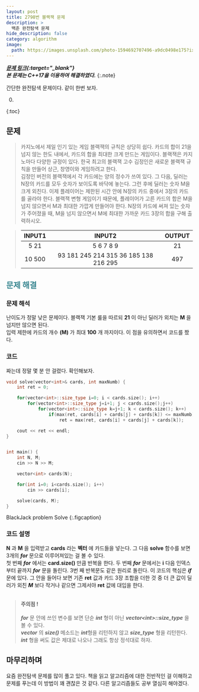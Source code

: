 ```yaml
---
layout: post
title: 2798번 블랙잭 문제
description: >
  백준 완전탐색 문제
hide_description: false
category: algorithm
image:
  path: https://images.unsplash.com/photo-1594692707496-a9dc0498e175?ixid=MXwxMjA3fDB8MHxwaG90by1wYWdlfHx8fGVufDB8fHw%3D&ixlib=rb-1.2.1&auto=format&fit=crop&w=1350&q=80
---
```


***[문제 링크](https://www.acmicpc.net/problem/2798){:target="_blank"}***<br>
***본 문제는 C++17을 이용하여 해결하였다.***
{:.note}

간단한 완전탐색 문제이다. 같이 한번 보자. 

0. 
{:toc}

## 문제

>카지노에서 제일 인기 있는 게임 블랙잭의 규칙은 상당히 쉽다. 카드의 합이 21을 넘지 않는 한도 내에서, 카드의 합을 최대한 크게 만드는 게임이다. 블랙잭은 카지노마다 다양한 규정이 있다.
>한국 최고의 블랙잭 고수 김정인은 새로운 블랙잭 규칙을 만들어 상근, 창영이와 게임하려고 한다.<br>
>김정인 버전의 블랙잭에서 각 카드에는 양의 정수가 쓰여 있다. 그 다음, 딜러는 N장의 카드를 모두 숫자가 보이도록 바닥에 놓는다. 그런 후에 딜러는 숫자 M을 크게 외친다.
>이제 플레이어는 제한된 시간 안에 N장의 카드 중에서 3장의 카드를 골라야 한다. 블랙잭 변형 게임이기 때문에, 플레이어가 고른 카드의 합은 M을 넘지 않으면서 M과 최대한 가깝게 만들어야 한다.
>N장의 카드에 써져 있는 숫자가 주어졌을 때, M을 넘지 않으면서 M에 최대한 가까운 카드 3장의 합을 구해 출력하시오.

>INPUT1 | INPUT2 | OUTPUT
>:---:|:---:|:---:
>5 21| 5 6 7 8 9 | 21
>10 500| 93 181 245 214 315 36 185 138 216 295 | 497

## <span style="color:#3a8791;">문제 해결</span>

### 문제 해석

난이도가 정말 낮은 문제이다. 블랙잭 기본 룰을 따르되 **21** 이 아닌 딜러가 외치는 **M** 을 넘지만 않으면 된다. <br>
입력 제한에 카드의 개수 **(M)** 가 최대 **100** 개 까지이다. 이 점을 유의하면서 코드를 짰다.

### 코드

짜는데 정말 몇 분 안 걸렸다. 확인해보자.

~~~ c++
void solve(vector<int>& cards, int maxNumb) {
    int ret = 0;

    for(vector<int>::size_type i=0; i < cards.size(); i++) 
        for(vector<int>::size_type j=i+1; j < cards.size();j++) 
            for(vector<int>::size_type k=j+1; k < cards.size(); k++) 
                if(max(ret, cards[i] + cards[j] + cards[k]) <= maxNumb)
                    ret = max(ret, cards[i] + cards[j] + cards[k]);

    cout << ret << endl;
} 


int main() {
    int N, M;
    cin >> N >> M;

    vector<int> cards(N);

    for(int i=0; i<cards.size(); i++)
        cin >> cards[i];

    solve(cards, M);
}   
~~~

BlackJack problem Solve
{:.figcaption}

### 코드 설명 

**N** 과 **M** 을 입력받고 **cards** 라는  **벡터** 에 카드들을 넣는다. 그 다음 **solve** 함수를 보면 3개의 ***for*** 문으로 이루어져있는 걸 볼 수 있다.<br>
첫 번째 ***for*** 에서는 **card.size()** 만큼 반복을 한다. 두 번째 ***for*** 문에서는 **i** 다음 인덱스부터 끝까지 ***for*** 문을 돌린다. 3번 째 반복문도 
같은 원리로 돌린다. 이 코드의 핵심은 ***if*** 문에 있다. 그 안을 들어다 보면 기존 **ret** 값과 카드 3장 조합을 더한 것 중 더 큰 값이 딜러가 외친 ***M*** 보다 작거나 같으면 
그제서야 **ret** 값에 대입을 한다. <br><br>

> **주의점 !** <br><br>
> ***for*** 문 안에 쓰인 변수를 보면 단순 ***int*** 형이 아닌 ***vector\<int>::size_type*** 을 볼 수 있다. <br>
> ***vector*** 의 ***size()*** 메소드는 ***int***형을 리턴하지 않고 ***size_type*** 형을 리턴한다. <br>
> ***int*** 형을 써도 값은 제대로 나오나 그래도 항상 정석대로 하자.

## 마무리하며

요즘 완전탐색 문제를 많이 풀고 있다. 책을 읽고 알고리즘에 대한 전반적인 걸 이해하고 문제를 푸는데 이 방법이 꽤 괜찮은 것 같다. 다른 알고리즘들도 공부 열심히 해야겠다.
